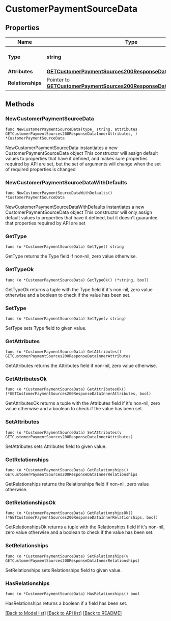 # CustomerPaymentSourceData

## Properties

Name | Type | Description | Notes
------------ | ------------- | ------------- | -------------
**Type** | **string** | The resource&#39;s type | [default to "customer_payment_sources"]
**Attributes** | [**GETCustomerPaymentSources200ResponseDataInnerAttributes**](GETCustomerPaymentSources200ResponseDataInnerAttributes.md) |  | 
**Relationships** | Pointer to [**GETCustomerPaymentSources200ResponseDataInnerRelationships**](GETCustomerPaymentSources200ResponseDataInnerRelationships.md) |  | [optional] 

## Methods

### NewCustomerPaymentSourceData

`func NewCustomerPaymentSourceData(type_ string, attributes GETCustomerPaymentSources200ResponseDataInnerAttributes, ) *CustomerPaymentSourceData`

NewCustomerPaymentSourceData instantiates a new CustomerPaymentSourceData object
This constructor will assign default values to properties that have it defined,
and makes sure properties required by API are set, but the set of arguments
will change when the set of required properties is changed

### NewCustomerPaymentSourceDataWithDefaults

`func NewCustomerPaymentSourceDataWithDefaults() *CustomerPaymentSourceData`

NewCustomerPaymentSourceDataWithDefaults instantiates a new CustomerPaymentSourceData object
This constructor will only assign default values to properties that have it defined,
but it doesn't guarantee that properties required by API are set

### GetType

`func (o *CustomerPaymentSourceData) GetType() string`

GetType returns the Type field if non-nil, zero value otherwise.

### GetTypeOk

`func (o *CustomerPaymentSourceData) GetTypeOk() (*string, bool)`

GetTypeOk returns a tuple with the Type field if it's non-nil, zero value otherwise
and a boolean to check if the value has been set.

### SetType

`func (o *CustomerPaymentSourceData) SetType(v string)`

SetType sets Type field to given value.


### GetAttributes

`func (o *CustomerPaymentSourceData) GetAttributes() GETCustomerPaymentSources200ResponseDataInnerAttributes`

GetAttributes returns the Attributes field if non-nil, zero value otherwise.

### GetAttributesOk

`func (o *CustomerPaymentSourceData) GetAttributesOk() (*GETCustomerPaymentSources200ResponseDataInnerAttributes, bool)`

GetAttributesOk returns a tuple with the Attributes field if it's non-nil, zero value otherwise
and a boolean to check if the value has been set.

### SetAttributes

`func (o *CustomerPaymentSourceData) SetAttributes(v GETCustomerPaymentSources200ResponseDataInnerAttributes)`

SetAttributes sets Attributes field to given value.


### GetRelationships

`func (o *CustomerPaymentSourceData) GetRelationships() GETCustomerPaymentSources200ResponseDataInnerRelationships`

GetRelationships returns the Relationships field if non-nil, zero value otherwise.

### GetRelationshipsOk

`func (o *CustomerPaymentSourceData) GetRelationshipsOk() (*GETCustomerPaymentSources200ResponseDataInnerRelationships, bool)`

GetRelationshipsOk returns a tuple with the Relationships field if it's non-nil, zero value otherwise
and a boolean to check if the value has been set.

### SetRelationships

`func (o *CustomerPaymentSourceData) SetRelationships(v GETCustomerPaymentSources200ResponseDataInnerRelationships)`

SetRelationships sets Relationships field to given value.

### HasRelationships

`func (o *CustomerPaymentSourceData) HasRelationships() bool`

HasRelationships returns a boolean if a field has been set.


[[Back to Model list]](../README.md#documentation-for-models) [[Back to API list]](../README.md#documentation-for-api-endpoints) [[Back to README]](../README.md)


